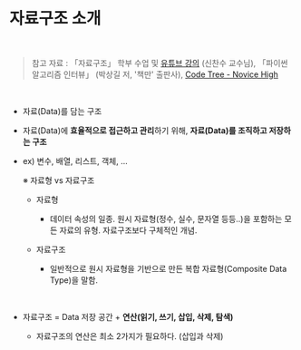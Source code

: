 # 자료구조 소개

<br/>

> 참고 자료 : 「자료구조」 학부 수업 및 <a href="https://youtube.com/playlist?list=PLsMufJgu5933ZkBCHS7bQTx0bncjwi4PK">유튜브 강의</a> (신찬수 교수님), 「파이썬 알고리즘 인터뷰」 (박상길 저, '책만' 출판사), <a href="https://www.codetree.ai/missions">Code Tree - Novice High</a>

<br/>

- 자료(Data)를 담는 구조

- 자료(Data)에 <strong>효율적으로 접근하고 관리</strong>하기 위해, <strong>자료(Data)를 조직하고 저장하는 구조</strong>

- ex) 변수, 배열, 리스트, 객체, ...

  ※ 자료형 vs 자료구조

  - 자료형

    - 데이터 속성의 일종. 원시 자료형(정수, 실수, 문자열 등등..)을 포함하는 모든 자료의 유형. 자료구조보다 구체적인 개념.

  - 자료구조
    - 일반적으로 원시 자료형을 기반으로 만든 복합 자료형(Composite Data Type)을 말함.

<br/>

- 자료구조 = Data 저장 공간 + <strong>연산(읽기, 쓰기, 삽입, 삭제, 탐색)</strong>

  - 자료구조의 연산은 최소 2가지가 필요하다. (삽입과 삭제)
